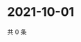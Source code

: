 # 2021-10-01

共 0 条

<!-- BEGIN -->
<!-- 最后更新时间 Fri Oct 01 2021 07:18:33 GMT+0800 (China Standard Time) -->

<!-- END -->

